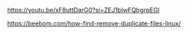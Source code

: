 https://youtu.be/xF8uttDarG0?si=ZEJ1bIwFQbgrpEGl 

https://beebom.com/how-find-remove-duplicate-files-linux/

